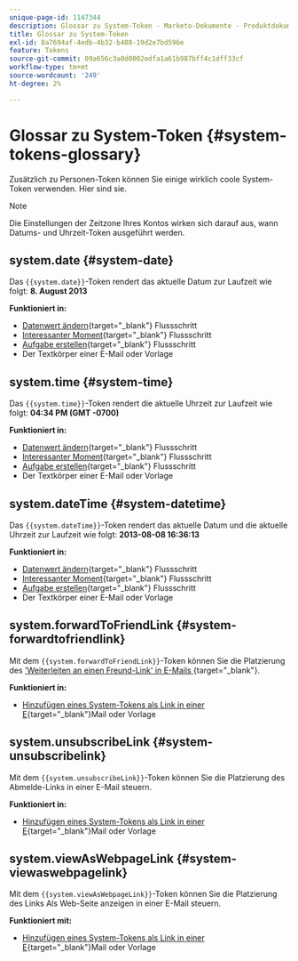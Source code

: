 ```yaml
---
unique-page-id: 1147344
description: Glossar zu System-Token - Marketo-Dokumente - Produktdokumentation
title: Glossar zu System-Token
exl-id: 8a7694af-4edb-4b32-b408-19d2e7bd596e
feature: Tokens
source-git-commit: 09a656c3a0d0002edfa1a61b987bff4c1dff33cf
workflow-type: tm+mt
source-wordcount: '249'
ht-degree: 2%

---
```


# Glossar zu System-Token {#system-tokens-glossary}

Zusätzlich zu Personen-Token können Sie einige wirklich coole System-Token verwenden. Hier sind sie.

>[!NOTE]
>
>Die Einstellungen der Zeitzone Ihres Kontos wirken sich darauf aus, wann Datums- und Uhrzeit-Token ausgeführt werden.

## system.date {#system-date}

Das `{{system.date}}`-Token rendert das aktuelle Datum zur Laufzeit wie folgt: **8. August 2013**

**Funktioniert in:**

* [Datenwert ändern](/help/marketo/product-docs/core-marketo-concepts/smart-campaigns/flow-actions/change-data-value.md){target="_blank"} Flussschritt
* [Interessanter Moment](/help/marketo/product-docs/core-marketo-concepts/smart-campaigns/flow-actions/interesting-moment.md){target="_blank"} Flussschritt
* [Aufgabe erstellen](/help/marketo/product-docs/core-marketo-concepts/smart-campaigns/salesforce-flow-actions/create-task.md){target="_blank"} Flussschritt
* Der Textkörper einer E-Mail oder Vorlage

## system.time {#system-time}

Das `{{system.time}}`-Token rendert die aktuelle Uhrzeit zur Laufzeit wie folgt: **04:34 PM (GMT -0700)**

**Funktioniert in:**

* [Datenwert ändern](/help/marketo/product-docs/core-marketo-concepts/smart-campaigns/flow-actions/change-data-value.md){target="_blank"} Flussschritt
* [Interessanter Moment](/help/marketo/product-docs/core-marketo-concepts/smart-campaigns/flow-actions/interesting-moment.md){target="_blank"} Flussschritt
* [Aufgabe erstellen](/help/marketo/product-docs/core-marketo-concepts/smart-campaigns/salesforce-flow-actions/create-task.md){target="_blank"} Flussschritt
* Der Textkörper einer E-Mail oder Vorlage

## system.dateTime {#system-datetime}

Das `{{system.dateTime}}`-Token rendert das aktuelle Datum und die aktuelle Uhrzeit zur Laufzeit wie folgt: **2013-08-08 16:36:13**

**Funktioniert in:**

* [Datenwert ändern](/help/marketo/product-docs/core-marketo-concepts/smart-campaigns/flow-actions/change-data-value.md){target="_blank"} Flussschritt
* [Interessanter Moment](/help/marketo/product-docs/core-marketo-concepts/smart-campaigns/flow-actions/interesting-moment.md){target="_blank"} Flussschritt
* [Aufgabe erstellen](/help/marketo/product-docs/core-marketo-concepts/smart-campaigns/salesforce-flow-actions/create-task.md){target="_blank"} Flussschritt
* Der Textkörper einer E-Mail oder Vorlage

## system.forwardToFriendLink {#system-forwardtofriendlink}

Mit dem `{{system.forwardToFriendLink}}`-Token können Sie die Platzierung des [&#39;Weiterleiten an einen Freund-Link&#39; in E-Mails &#x200B;](/help/marketo/product-docs/email-marketing/general/functions-in-the-editor/forward-to-a-friend-link-in-emails.md){target="_blank"}.

**Funktioniert in:**

* [Hinzufügen eines System-Tokens als Link in einer E](/help/marketo/product-docs/email-marketing/general/using-tokens/add-a-system-token-as-a-link-in-an-email.md){target="_blank"}Mail oder Vorlage

## system.unsubscribeLink {#system-unsubscribelink}

Mit dem `{{system.unsubscribeLink}}`-Token können Sie die Platzierung des Abmelde-Links in einer E-Mail steuern.

**Funktioniert in:**

* [Hinzufügen eines System-Tokens als Link in einer E](/help/marketo/product-docs/email-marketing/general/using-tokens/add-a-system-token-as-a-link-in-an-email.md){target="_blank"}Mail oder Vorlage

## system.viewAsWebpageLink {#system-viewaswebpagelink}

Mit dem `{{system.viewAsWebpageLink}}`-Token können Sie die Platzierung des Links Als Web-Seite anzeigen in einer E-Mail steuern.

**Funktioniert mit:**

* [Hinzufügen eines System-Tokens als Link in einer E](/help/marketo/product-docs/email-marketing/general/using-tokens/add-a-system-token-as-a-link-in-an-email.md){target="_blank"}Mail oder Vorlage
